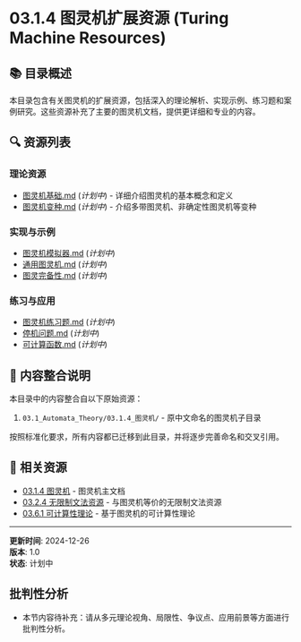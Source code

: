 # 03.1.4 图灵机扩展资源 (Turing Machine Resources)

## 📚 目录概述

本目录包含有关图灵机的扩展资源，包括深入的理论解析、实现示例、练习题和案例研究。这些资源补充了主要的图灵机文档，提供更详细和专业的内容。

## 🔍 资源列表

### 理论资源

- [图灵机基础.md](./图灵机基础.md) (*计划中*) - 详细介绍图灵机的基本概念和定义
- [图灵机变种.md](./图灵机变种.md) (*计划中*) - 介绍多带图灵机、非确定性图灵机等变种

### 实现与示例

- [图灵机模拟器.md](./图灵机模拟器.md) (*计划中*)
- [通用图灵机.md](./通用图灵机.md) (*计划中*)
- [图灵完备性.md](./图灵完备性.md) (*计划中*)

### 练习与应用

- [图灵机练习题.md](./图灵机练习题.md) (*计划中*)
- [停机问题.md](./停机问题.md) (*计划中*)
- [可计算函数.md](./可计算函数.md) (*计划中*)

## 🔄 内容整合说明

本目录中的内容整合自以下原始资源：

1. `03.1_Automata_Theory/03.1.4_图灵机/` - 原中文命名的图灵机子目录

按照标准化要求，所有内容都已迁移到此目录，并将逐步完善命名和交叉引用。

## 🔗 相关资源

- [03.1.4 图灵机](../03.1.4_Turing_Machine.md) - 图灵机主文档
- [03.2.4 无限制文法资源](../../03.2_Formal_Grammars/03.2.4_Unrestricted_Grammar_Resources) - 与图灵机等价的无限制文法资源
- [03.6.1 可计算性理论](../../03.6_Computation_Theory/03.6.1_Computability_Theory.md) - 基于图灵机的可计算性理论

---

**更新时间**: 2024-12-26  
**版本**: 1.0  
**状态**: 计划中


## 批判性分析

- 本节内容待补充：请从多元理论视角、局限性、争议点、应用前景等方面进行批判性分析。
